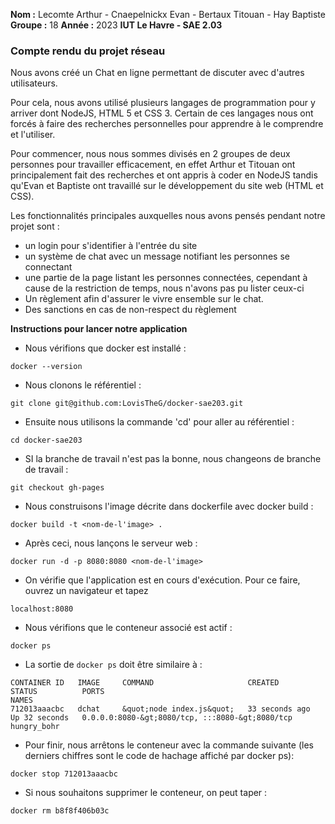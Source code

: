 **Nom :** Lecomte Arthur - Cnaepelnickx Evan - Bertaux Titouan - Hay Baptiste
**Groupe :** 18
**Année :** 2023
**IUT Le Havre - SAE 2.03**

### Compte rendu du projet réseau 


Nous avons créé un Chat en ligne permettant de discuter avec d'autres utilisateurs.

Pour cela, nous avons utilisé plusieurs langages de programmation pour y arriver dont NodeJS, HTML 5 et CSS 3. Certain de ces langages nous ont forcés à faire des recherches personnelles pour apprendre à le comprendre et l'utiliser.

Pour commencer, nous nous sommes divisés en 2 groupes de deux personnes pour travailler efficacement, en effet Arthur et Titouan ont principalement fait des recherches et ont appris à coder en NodeJS tandis qu'Evan et Baptiste ont travaillé sur le développement du site web (HTML et CSS).

Les fonctionnalités principales auxquelles nous avons pensés pendant notre projet sont :
- un login pour s'identifier à l'entrée du site
- un système de chat avec un message notifiant les personnes se connectant
- une partie de la page listant les personnes connectées, cependant à cause de la restriction de temps, nous n'avons pas pu lister ceux-ci
- Un règlement afin d'assurer le vivre ensemble sur le chat.
- Des sanctions en cas de non-respect du règlement




**Instructions pour lancer notre application**

- Nous vérifions que docker est installé :
```shell
docker --version
```

- Nous clonons le référentiel :
 ```shell
git clone git@github.com:LovisTheG/docker-sae203.git
```

- Ensuite nous utilisons la commande 'cd' pour aller au référentiel :
```shell
cd docker-sae203
```

- SI la branche de travail n'est pas la bonne, nous changeons de branche de travail :
```shell
git checkout gh-pages
```

- Nous construisons l'image décrite dans dockerfile avec docker build : 
```shell
docker build -t <nom-de-l'image> .
```

- Après ceci, nous lançons le serveur web :
```shell
docker run -d -p 8080:8080 <nom-de-l'image>
```

- On vérifie que l'application est en cours d'exécution. Pour ce faire, ouvrez un navigateur et tapez 
```
localhost:8080
```

- Nous vérifions que le conteneur associé est actif :
```shell
docker ps
```

- La sortie de ```docker ps``` doit être similaire à :
```shell
CONTAINER ID   IMAGE     COMMAND                     CREATED          STATUS          PORTS                                             NAMES
712013aaacbc   dchat     &quot;node index.js&quot;   33 seconds ago   Up 32 seconds   0.0.0.0:8080-&gt;8080/tcp, :::8080-&gt;8080/tcp   hungry_bohr
```

- Pour finir, nous arrêtons le conteneur avec la commande suivante (les derniers chiffres sont le code de hachage affiché par docker ps):
```shell
docker stop 712013aaacbc
```

- Si nous souhaitons supprimer le conteneur, on peut taper :
```shell
docker rm b8f8f406b03c
```
